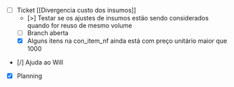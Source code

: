 
- [ ] Ticket [[Divergencia custo dos insumos]]
	- [>] Testar se os ajustes de insumos estão sendo considerados quando for reuso de mesmo volume
	- [ ] Branch aberta
	- [x] Alguns itens na con_item_nf ainda está com preço unitário maior que 1000
- [/] Ajuda ao Will
- [x] Planning